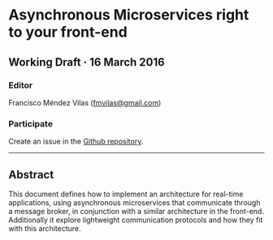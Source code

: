# Asynchronous Microservices right to your front-end

## Working Draft · 16 March 2016

### Editor

Francisco Méndez Vilas ([fmvilas@gmail.com](mailto:fmvilas@gmail.com))

### Participate

Create an issue in the [Github repository](https://github.com/fmvilas/hermes/issues).

----

## Abstract

This document defines how to implement an architecture for real-time applications, using asynchronous microservices that communicate through a message broker, in conjunction with a similar architecture in the front-end. Additionally it explore lightweight communication protocols and how they fit with this architecture.